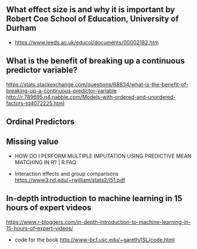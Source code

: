 ## What effect size is and why it is important by Robert Coe School of Education, University of Durham
* https://www.leeds.ac.uk/educol/documents/00002182.htm

## What is the benefit of breaking up a continuous predictor variable?
https://stats.stackexchange.com/questions/68834/what-is-the-benefit-of-breaking-up-a-continuous-predictor-variable
http://r.789695.n4.nabble.com/Models-with-ordered-and-unordered-factors-td4072225.html

## Ordinal Predictors  
## Missing value

* HOW DO I PERFORM MULTIPLE IMPUTATION USING PREDICTIVE MEAN MATCHING IN R? | R FAQ

* Interaction effects and group comparisons
https://www3.nd.edu/~rwilliam/stats2/l51.pdf

## In-depth introduction to machine learning in 15 hours of expert videos
https://www.r-bloggers.com/in-depth-introduction-to-machine-learning-in-15-hours-of-expert-videos/
* code for the book  http://www-bcf.usc.edu/~gareth/ISL/code.html
